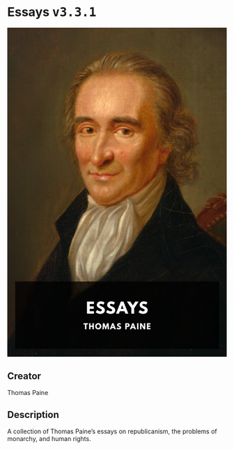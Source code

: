 
# Essays <kbd>v3.3.1</kbd>

<center>
  <img src="./cover-1024.jpg"/>
</center>

## Creator
Thomas Paine

## Description
A collection of Thomas Paine’s essays on republicanism, the problems of monarchy, and human rights.
